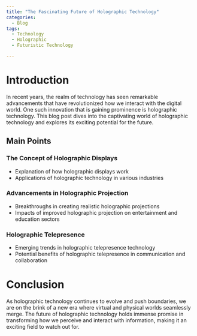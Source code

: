 ```yaml
---
title: "The Fascinating Future of Holographic Technology"
categories:
  - Blog
tags:
  - Technology
  - Holographic
  - Futuristic Technology

---
```


# Introduction
In recent years, the realm of technology has seen remarkable advancements that have revolutionized how we interact with the digital world. One such innovation that is gaining prominence is holographic technology. This blog post dives into the captivating world of holographic technology and explores its exciting potential for the future.

## Main Points
### The Concept of Holographic Displays
- Explanation of how holographic displays work
- Applications of holographic technology in various industries

### Advancements in Holographic Projection
- Breakthroughs in creating realistic holographic projections
- Impacts of improved holographic projection on entertainment and education sectors

### Holographic Telepresence
- Emerging trends in holographic telepresence technology
- Potential benefits of holographic telepresence in communication and collaboration

# Conclusion
As holographic technology continues to evolve and push boundaries, we are on the brink of a new era where virtual and physical worlds seamlessly merge. The future of holographic technology holds immense promise in transforming how we perceive and interact with information, making it an exciting field to watch out for.
